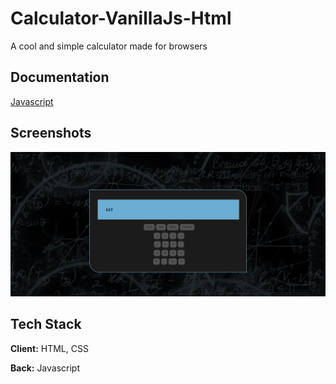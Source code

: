 # Calculator-VanillaJs-Html

A cool and simple calculator made for browsers


## Documentation

[Javascript](https://developer.mozilla.org/fr/docs/Web/JavaScript)


## Screenshots

![App Screenshot](https://github.com/jkm243/Calculator-VanillaJs-Html/blob/master/img/Screenshot%202022-02-25%20015604.png)


## Tech Stack

**Client:** HTML, CSS

**Back:** Javascript

